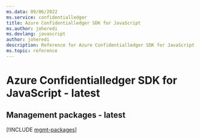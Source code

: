 ```yaml
---
ms.data: 09/06/2022
ms.service: confidentialledger
title: Azure Confidentialledger SDK for JavaScript
ms.author: joheredi
ms.devlang: javascript
author: joheredi
description: Reference for Azure Confidentialledger SDK for JavaScript
ms.topic: reference
---
```

# Azure Confidentialledger SDK for JavaScript - latest

## Management packages - latest
[!INCLUDE [mgmt-packages](confidentialledger-mgmt-index.md)]